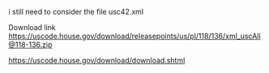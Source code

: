 i still need to consider the file usc42.xml

Download link https://uscode.house.gov/download/releasepoints/us/pl/118/136/xml_uscAll@118-136.zip

https://uscode.house.gov/download/download.shtml

